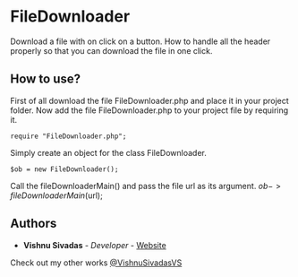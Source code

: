 # FileDownloader
Download a file with on click on a button. How to handle all the header properly so that you can download the file in one click.
## How to use?
First of all download the file FileDownloader.php and place it in your project folder. Now add the file FileDownloader.php to your project file by requiring it.
```
require "FileDownloader.php";
```
Simply create an object for the class FileDownloader.
```
$ob = new FileDownloader();
```
Call the fileDownloaderMain() and pass the file url as its argument. 
$ob->fileDownloaderMain($url);

## Authors

* **Vishnu Sivadas** - *Developer* - [Website](https://www.vishnusivadas.com/)

Check out my other works [@VishnuSivadasVS](https://github.com/VishnuSivadasVS)
